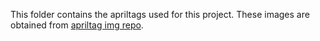 This folder contains the apriltags used for this project. These images are obtained from [apriltag img repo](https://github.com/AprilRobotics/apriltag-imgs).

